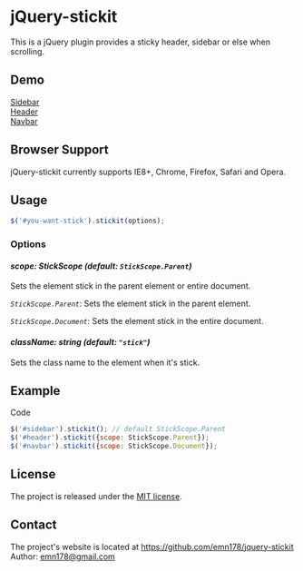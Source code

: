 # jQuery-stickit
This is a jQuery plugin provides a sticky header, sidebar or else when scrolling.

## Demo
[Sidebar](http://emn178.github.io/jquery-stickit/demo/sidebar/)  
[Header](http://emn178.github.io/jquery-stickit/demo/header/)  
[Navbar](http://emn178.github.io/jquery-stickit/demo/navbar/)

## Browser Support
jQuery-stickit currently supports IE8+, Chrome, Firefox, Safari and Opera.

## Usage
```JavaScript
$('#you-want-stick').stickit(options);
```

### Options
#### *scope: StickScope (default: `StickScope.Parent`)*

Sets the element stick in the parent element or entire document.

*`StickScope.Parent`*: Sets the element stick in the parent element.

*`StickScope.Document`*: Sets the element stick in the entire document.

#### *className: string (default: `"stick"`)*

Sets the class name to the element when it's stick.

## Example
Code
```JavaScript
$('#sidebar').stickit(); // default StickScope.Parent
$('#header').stickit({scope: StickScope.Parent});
$('#navbar').stickit({scope: StickScope.Document});
```

## License
The project is released under the [MIT license](http://www.opensource.org/licenses/MIT).

## Contact
The project's website is located at https://github.com/emn178/jquery-stickit  
Author: emn178@gmail.com
